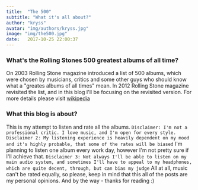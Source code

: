 ```yaml
---
title:  "The 500"
subtitle: "What it's all about?"
author: "kryss"
avatar: "img/authors/kryss.jpg"
image: "img/the500.jpg"
date:   2017-10-25 22:00:37
---
```


### What's the Rolling Stones 500 greatest albums of all time?
On 2003 Rolling Stone magazine introduced a list of 500 albums, which were chosen by musicians, critics and some other guys who should know what a "greates albums of all times" mean.
In 2012 Rolling Stone magazine revisited the list, and in this blog I'll be focusing on the revisited version. For more details please visit [wikipedia](https://en.wikipedia.org/wiki/Rolling_Stone%27s_500_Greatest_Albums_of_All_Time "Wiki for 500 greatest albums of all time")

### What this blog is about?
This is my attempt to listen and rate all the albums.
`Disclaimer: I'm not a professional critic. I love music, and I'm open for every style.`
`Disclaimer 2: My listening experience is heavily dependent on my mood and it's highly probable, that some of the rates will be biased`
I'm planning to listen one album every work day, however I'm not pretty sure if I'll achieve that.
`Disclaimer 3: Not always I'll be able to listen on my main audio system, and sometimes I'll have to appeal to my headphones, which are quite decent, through, but can bias my judge`
All at all, music can't be rated equally, so please, keep in mind that this all of the posts are my personal opinions.
And by the way - thanks for reading :)
